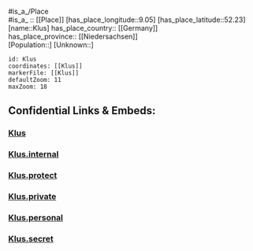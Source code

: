 ﻿---
location: [52.23,9.05] 
mapzoom: [7,12] 
mapmarker: city 
type: City
tags:
- geo/City


SpocWebEntityId: 31505
isDeleted: false
confidential: public

---
#is_a_/Place  
#is_a_ :: [[Place]] 
[has_place_longitude::9.05] 
[has_place_latitude::52.23] 
[name::Klus] 
has_place_country:: [[Germany]]  
has_place_province:: [[Niedersachsen]]  
[Population::] 
[Unknown::] 


```leaflet
id: Klus
coordinates: [[Klus]] 
markerFile: [[Klus]] 
defaultZoom: 11 
maxZoom: 18
```


## Confidential Links & Embeds: 

### [Klus](/_public/Earth/Continent/Europe/Europe~Central/Germany/Germany~West/Nord_Rhein-Westfalen/counties~NW/Lippe/cities~Lippe/Blomberg/Klus.md) 

### [Klus.internal](/_internal/Earth/Continent/Europe/Europe~Central/Germany/Germany~West/Nord_Rhein-Westfalen/counties~NW/Lippe/cities~Lippe/Blomberg/Klus.internal.md) 

### [Klus.protect](/_protect/Earth/Continent/Europe/Europe~Central/Germany/Germany~West/Nord_Rhein-Westfalen/counties~NW/Lippe/cities~Lippe/Blomberg/Klus.protect.md) 

### [Klus.private](/_private/Earth/Continent/Europe/Europe~Central/Germany/Germany~West/Nord_Rhein-Westfalen/counties~NW/Lippe/cities~Lippe/Blomberg/Klus.private.md) 

### [Klus.personal](/_personal/Earth/Continent/Europe/Europe~Central/Germany/Germany~West/Nord_Rhein-Westfalen/counties~NW/Lippe/cities~Lippe/Blomberg/Klus.personal.md) 

### [Klus.secret](/_secret/Earth/Continent/Europe/Europe~Central/Germany/Germany~West/Nord_Rhein-Westfalen/counties~NW/Lippe/cities~Lippe/Blomberg/Klus.secret.md) 
